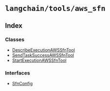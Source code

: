 `langchain/tools/aws_sfn`
=========================

Index[​](#index "Direct link to Index")
---------------------------------------

### Classes[​](#classes "Direct link to Classes")

*   [DescribeExecutionAWSSfnTool](/docs/api/tools_aws_sfn/classes/DescribeExecutionAWSSfnTool)
*   [SendTaskSuccessAWSSfnTool](/docs/api/tools_aws_sfn/classes/SendTaskSuccessAWSSfnTool)
*   [StartExecutionAWSSfnTool](/docs/api/tools_aws_sfn/classes/StartExecutionAWSSfnTool)

### Interfaces[​](#interfaces "Direct link to Interfaces")

*   [SfnConfig](/docs/api/tools_aws_sfn/interfaces/SfnConfig)